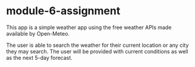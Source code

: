 # module-6-assignment
This app is a simple weather app using the free weather APIs made available by Open-Meteo.

The user is able to search the weather for their current location or any city they may search. The user will be provided with current conditions as well as the next 5-day forecast. 